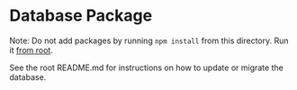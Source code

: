 # Database Package

Note: Do not add packages by running `npm install` from this directory. Run it [from root](https://turbo.build/repo/docs/handbook/package-installation).

See the root README.md for instructions on how to update or migrate the database.
